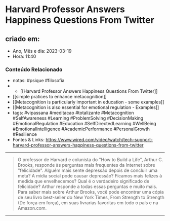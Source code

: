# Harvard Professor Answers Happiness Questions From Twitter

## criado em: 

- Ano, Mês e dia: 2023-03-19
- Hora: 11:40

### Conteúdo Relacionado

- notas: #psique #filosofia 
- - [[Harvard Professor Answers Happiness Questions From Twitter]]
- [[simple pratices to enhance metacognition]]
- [[Metacognition is particularly important in education - some examples]]
- [[Metacognition is also essential for emotional regulation -  Examples]]
- tags: #vipassana #meditacao #totalizante 
#Metacognition #SelfAwareness #Learning #ProblemSolving #DecisionMaking #EmotionalRegulation #Education #SelfDirectedLearning #WellBeing #EmotionalIntelligence #AcademicPerformance #PersonalGrowth #Resilience
- Fontes & Links: https://www.wired.com/video/watch/tech-support-harvard-professor-answers-happiness-questions-from-twitter
---

> O professor de Harvard e colunista do "How to Build a Life", Arthur C. Brooks, responde às perguntas mais frequentes da Internet sobre "felicidade". Alguém mais sente depressão depois de concluir uma meta? A mídia social pode causar depressão? Ficamos mais felizes à medida que envelhecemos? Qual é o verdadeiro significado de felicidade? Arthur responde a todas essas perguntas e muito mais. Para saber mais sobre Arthur Brooks, você pode encontrar uma cópia de seu livro best-seller do New York Times, From Strength to Strength (De força em força), em suas livrarias favoritas em todo o país e na Amazon.com. 

---
